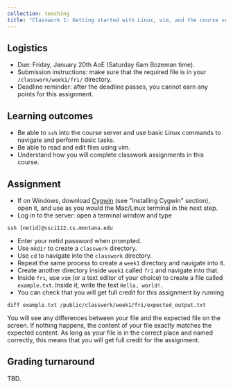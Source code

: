 ```yaml
---
collection: teaching
title: "Classwork 1: Getting started with Linux, vim, and the course server"
---
```


## Logistics
* Due: Friday, January 20th AoE (Saturday 6am Bozeman time).
* Submission instructions: make sure that the required file is in your
	`/classwork/week1/fri/` directory.
* Deadline reminder: after the deadline passes, you cannot earn any points for
	this assignment.

## Learning outcomes
* Be able to `ssh` into the course server and use basic Linux commands to
	navigate and perform basic tasks.
* Be able to read and edit files using vim.
* Understand how you will complete classwork assignments in this course.

## Assignment

* If on Windows, download [Cygwin](https://www.cygwin.com/) (see
	"Installing Cygwin" section), open it, and use as you would the Mac/Linux
	terminal in the next step.
* Log in to the server: open a terminal window and type

```
ssh [netid]@csci112.cs.montana.edu
```

* Enter your netid password when prompted.
* Use `mkdir` to create a `classwork` directory.
* Use `cd` to navigate into the `classwork` directory.
* Repeat the same process to create a `week1` directory and navigate into it.
* Create another directory inside `week1` called `fri` and navigate into that.
* Inside `fri`, use `vim` (or a text editor of your choice) to create a file
	called `example.txt`. Inside it, write the text `Hello, world!`.
* You can check that you will get full credit for this assignment by running
```
diff example.txt /public/classwork/week1/fri/expected_output.txt
```
You will see any differences between your file and the expected file on the
screen. If nothing happens, the content of your file exactly matches the
expected content. As long as your file is in the correct place and named
correctly, this means that you will get full credit for the assignment.

## Grading turnaround
TBD.

